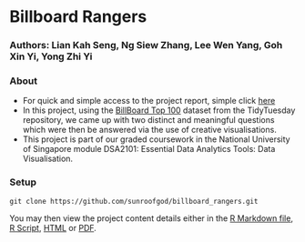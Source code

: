 # Billboard Rangers

### Authors: Lian Kah Seng, Ng Siew Zhang, Lee Wen Yang, Goh Xin Yi, Yong Zhi Yi

### About
- For quick and simple access to the project report, simple click [here](DSA2101_Project_Report.pdf)
- In this project, using the [BillBoard Top 100](https://github.com/rfordatascience/tidytuesday/blob/master/data/2021/2021-09-14/readme.md) dataset from the TidyTuesday repository, we came up with two distinct and meaningful questions which were then be answered via the use of creative visualisations.
- This project is part of our graded coursework in the National University of Singapore module DSA2101: Essential Data Analytics Tools: Data Visualisation.

### Setup
```git clone https://github.com/sunroofgod/billboard_rangers.git```

You may then view the project content details either in the [R Markdown file](DSA2101_Project.Rmd), [R Script](DSA2101_Project.R), [HTML](DSA2101_Project.html) or [PDF](DSA2101_Project_Report.pdf). 

